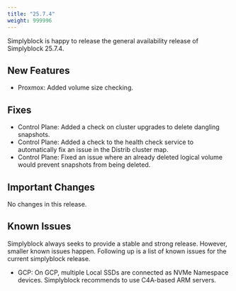 ```yaml
---
title: "25.7.4"
weight: 999996
---
```


Simplyblock is happy to release the general availability release of Simplyblock 25.7.4.

## New Features

- Proxmox: Added volume size checking.

## Fixes

- Control Plane: Added a check on cluster upgrades to delete dangling snapshots. 
- Control Plane: Added a check to the health check service to automatically fix an issue in the Distrib cluster map.
- Control Plane: Fixed an issue where an already deleted logical volume would prevent snapshots from being deleted.

## Important Changes

No changes in this release.

## Known Issues

Simplyblock always seeks to provide a stable and strong release. However, smaller known issues happen. Following up is
a list of known issues for the current simplyblock release.

- GCP: On GCP, multiple Local SSDs are connected as NVMe Namespace devices. Simplyblock recommends to use C4A-based ARM servers.
